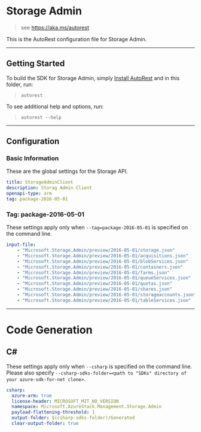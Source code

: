 # Storage Admin

> see https://aka.ms/autorest

This is the AutoRest configuration file for Storage Admin.

---
## Getting Started
To build the SDK for Storage Admin, simply [Install AutoRest](https://aka.ms/autorest/install) and in this folder, run:

> `autorest`

To see additional help and options, run:

> `autorest --help`
---

## Configuration

### Basic Information
These are the global settings for the Storage API.

``` yaml
title: StorageAdminClient
description: Storag Admin Client
openapi-type: arm
tag: package-2016-05-01
```

### Tag: package-2016-05-01

These settings apply only when `--tag=package-2016-05-01` is specified on the command line.

``` yaml $(tag) == 'package-2016-05-01'
input-file:
    - "Microsoft.Storage.Admin/preview/2016-05-01/storage.json"
    - "Microsoft.Storage.Admin/preview/2016-05-01/acquisitions.json"
    - "Microsoft.Storage.Admin/preview/2016-05-01/blobServices.json"
    - "Microsoft.Storage.Admin/preview/2016-05-01/containers.json"
    - "Microsoft.Storage.Admin/preview/2016-05-01/farms.json"
    - "Microsoft.Storage.Admin/preview/2016-05-01/queueServices.json"
    - "Microsoft.Storage.Admin/preview/2016-05-01/quotas.json"
    - "Microsoft.Storage.Admin/preview/2016-05-01/shares.json"
    - "Microsoft.Storage.Admin/preview/2016-05-01/storageaccounts.json"
    - "Microsoft.Storage.Admin/preview/2016-05-01/tableServices.json"
```

---
# Code Generation

## C#

These settings apply only when `--csharp` is specified on the command line.
Please also specify `--csharp-sdks-folder=<path to "SDKs" directory of your azure-sdk-for-net clone>`.

``` yaml $(csharp)
csharp:
  azure-arm: true
  license-header: MICROSOFT_MIT_NO_VERSION
  namespace: Microsoft.AzureStack.Management.Storage.Admin
  payload-flattening-threshold: 1
  output-folder: $(csharp-sdks-folder)/Generated
  clear-output-folder: true
```
